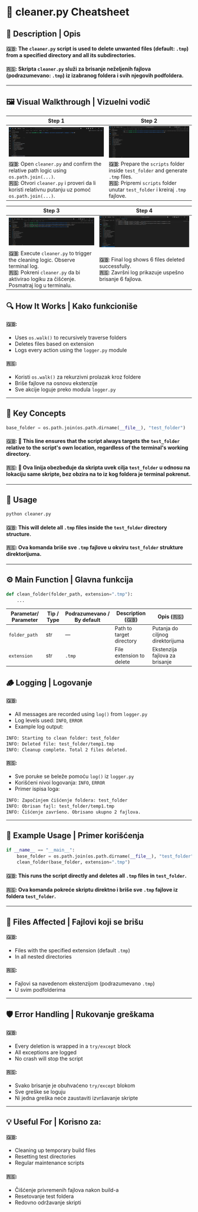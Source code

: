 # 🧹 cleaner.py Cheatsheet

## 📄 Description | Opis

#### 🇬🇧: The `cleaner.py` script is used to delete unwanted files (default: `.tmp`) from a specified directory and all its subdirectories.

#### 🇷🇸: Skripta `cleaner.py` služi za brisanje neželjenih fajlova (podrazumevano: `.tmp`) iz izabranog foldera i svih njegovih podfoldera.
---
## 🖼️ Visual Walkthrough | Vizuelni vodič

| Step 1 | Step 2 |
|--------|--------|
| ![Step 1](../assets/cleaner_step1.png) | ![Step 2](../assets/cleaner_step2.png) |
| **🇬🇧**: Open `cleaner.py` and confirm the relative path logic using `os.path.join(...)`. <br> **🇷🇸**: Otvori `cleaner.py` i proveri da li koristi relativnu putanju uz pomoć `os.path.join(...)`. | **🇬🇧**: Prepare the `scripts` folder inside `test_folder` and generate `.tmp` files. <br> **🇷🇸**: Pripremi `scripts` folder unutar `test_folder` i kreiraj `.tmp` fajlove. |

| Step 3 | Step 4 |
|--------|--------|
| ![Step 3](../assets/cleaner_step3.png) | ![Step 4](../assets/cleaner_step4.png) |
| **🇬🇧**: Execute `cleaner.py` to trigger the cleaning logic. Observe terminal log. <br> **🇷🇸**: Pokreni `cleaner.py` da bi aktivirao logiku za čišćenje. Posmatraj log u terminalu. | **🇬🇧**: Final log shows 6 files deleted successfully. <br> **🇷🇸**: Završni log prikazuje uspešno brisanje 6 fajlova. |


## 🔍 How It Works | Kako funkcioniše

#### 🇬🇧:  
- Uses `os.walk()` to recursively traverse folders  
- Deletes files based on extension  
- Logs every action using the `logger.py` module  

#### 🇷🇸:  
- Koristi `os.walk()` za rekurzivni prolazak kroz foldere  
- Briše fajlove na osnovu ekstenzije  
- Sve akcije loguje preko modula `logger.py`

---
## 🧠 Key Concepts

```python
base_folder = os.path.join(os.path.dirname(__file__), "test_folder")
```

#### 🇬🇧: 📌 This line ensures that the script always targets the `test_folder` relative to the script's own location, regardless of the terminal's working directory.

#### 🇷🇸: 📌 Ova linija obezbeđuje da skripta uvek cilja `test_folder` u odnosu na lokaciju same skripte, bez obzira na to iz kog foldera je terminal pokrenut.

---

## 🔧 Usage

```bash
python cleaner.py
```

#### 🇬🇧: This will delete all `.tmp` files inside the `test_folder` directory structure.
#### 🇷🇸: Ova komanda briše sve `.tmp` fajlove u okviru `test_folder` strukture direktorijuma.

---

## ⚙️ Main Function | Glavna funkcija

```python
def clean_folder(folder_path, extension=".tmp"):
    ...
```

| Parametar/ Parameter      | Tip / Type   |Podrazumevano / By default | Description (🇬🇧)                    | Opis (🇷🇸)                                  |
|----------------|--------|---------|-------------------------------------|---------------------------------------------|
| `folder_path`  | str    | —       | Path to target directory            | Putanja do ciljnog direktorijuma            |
| `extension`    | str    | `.tmp`  | File extension to delete            | Ekstenzija fajlova za brisanje              |


## 🪵 Logging | Logovanje

#### 🇬🇧:  
- All messages are recorded using `log()` from `logger.py`
- Log levels used: `INFO`, `ERROR`  
- Example log output:

```
INFO: Starting to clean folder: test_folder
INFO: Deleted file: test_folder/temp1.tmp
INFO: Cleanup complete. Total 2 files deleted.
```

#### 🇷🇸:  
- Sve poruke se beleže pomoću `log()` iz `logger.py`  
- Korišćeni nivoi logovanja: `INFO`, `ERROR`  
- Primer ispisa loga:

```
INFO: Započinjem čišćenje foldera: test_folder
INFO: Obrisan fajl: test_folder/temp1.tmp
INFO: Čišćenje završeno. Obrisano ukupno 2 fajlova.
```

---

## 🧪 Example Usage | Primer korišćenja

```python
if __name__ == "__main__":
    base_folder = os.path.join(os.path.dirname(__file__), "test_folder")
    clean_folder(base_folder, extension=".tmp")
```

#### 🇬🇧: This runs the script directly and deletes all `.tmp` files in `test_folder`.
#### 🇷🇸: Ova komanda pokreće skriptu direktno i briše sve `.tmp` fajlove iz foldera `test_folder`.

---

## 📁 Files Affected | Fajlovi koji se brišu

#### 🇬🇧:  
- Files with the specified extension (default `.tmp`)  
- In all nested directories

#### 🇷🇸:  
- Fajlovi sa navedenom ekstenzijom (podrazumevano `.tmp`)  
- U svim podfolderima

---

## 🛡️ Error Handling | Rukovanje greškama

#### 🇬🇧:  
- Every deletion is wrapped in a `try/except` block  
- All exceptions are logged  
- No crash will stop the script

#### 🇷🇸:  
- Svako brisanje je obuhvaćeno `try/except` blokom  
- Sve greške se loguju  
- Ni jedna greška neće zaustaviti izvršavanje skripte

---

## 💡 Useful For | Korisno za:

#### 🇬🇧:  
- Cleaning up temporary build files  
- Resetting test directories  
- Regular maintenance scripts

#### 🇷🇸:  
- Čišćenje privremenih fajlova nakon build-a  
- Resetovanje test foldera  
- Redovno održavanje skripti

